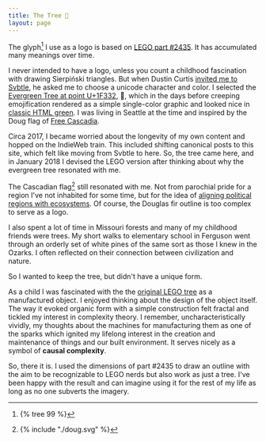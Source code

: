 ```yaml
---
title: The Tree 🌲
layout: page
---
```


The glyph[^logo] I use as a logo is based on [LEGO part #2435][tree]. It has accumulated many meanings over time.

[^logo]: {% tree 99 %}

[tree]: https://www.bricklink.com/v2/catalog/catalogitem.page?P=2435

I never intended to have a logo, unless you count a childhood fascination with drawing Sierpiński triangles. But when Dustin Curtis [invited me to Svbtle](https://gerwitz.svbtle.com/first), he asked me to choose a unicode character and color. I selected the [Evergreen Tree at point U+1F332][unicode], <span role="img" aria-label="tree">&#x1F332;&#xFE0E;</span>, which in the days before creeping emojification rendered as a simple single-color graphic and looked nice in [classic HTML green](https://www.color-hex.com/color/008000). I was living in Seattle at the time and inspired by the Doug flag of [Free Cascadia][cascadia].

[unicode]: https://unicode-table.com/en/1F332/
[cascadia]: https://freecascadia.org/

Circa 2017, I became worried about the longevity of my own content and hopped on the IndieWeb train. This included shifting canonical posts to this site, which felt like moving from Svbtle to here. So, the tree came here, and in January 2018 I devised the LEGO version after thinking about why the evergreen tree resonated with me.

The Cascadian flag[^doug] still resonated with me. Not from parochial pride for a region I've not inhabited for some time, but for the idea of [aligning political regions with ecosystems][bioregionalism]. Of course, the Douglas fir outline is too complex to serve as a logo.

[^doug]: {% include "./doug.svg" %}

[bioregionalism]: https://en.wikipedia.org/wiki/Bioregionalism

I also spent a lot of time in Missouri forests and many of my childhood friends were trees. My short walks to elementary school in Ferguson went through an orderly set of white pines of the same sort as those I knew in the Ozarks. I often reflected on their connection between civilization and nature.

So I wanted to keep the tree, but didn't have a unique form.

As a child I was fascinated with the the [original LEGO tree][big tree] as a manufactured object. I enjoyed thinking about the design of the object itself. The way it evoked organic form with a simple construction felt fractal and tickled my interest in complexity theory. I remember, uncharacteristically vividly, my thoughts about the machines for manufacturing them as one of the sparks which ignited my lifelong interest in the creation and maintenance of things and our built environment. It serves nicely as a symbol of **causal complexity**.

[big tree]: https://www.bricklink.com/v2/catalog/catalogitem.page?P=3471

So, there it is. I used the dimensions of part #2435 to draw an outline with the aim to be recognizable to LEGO nerds but also work as just a tree. I've been happy with the result and can imagine using it for the rest of my life as long as no one subverts the imagery.
